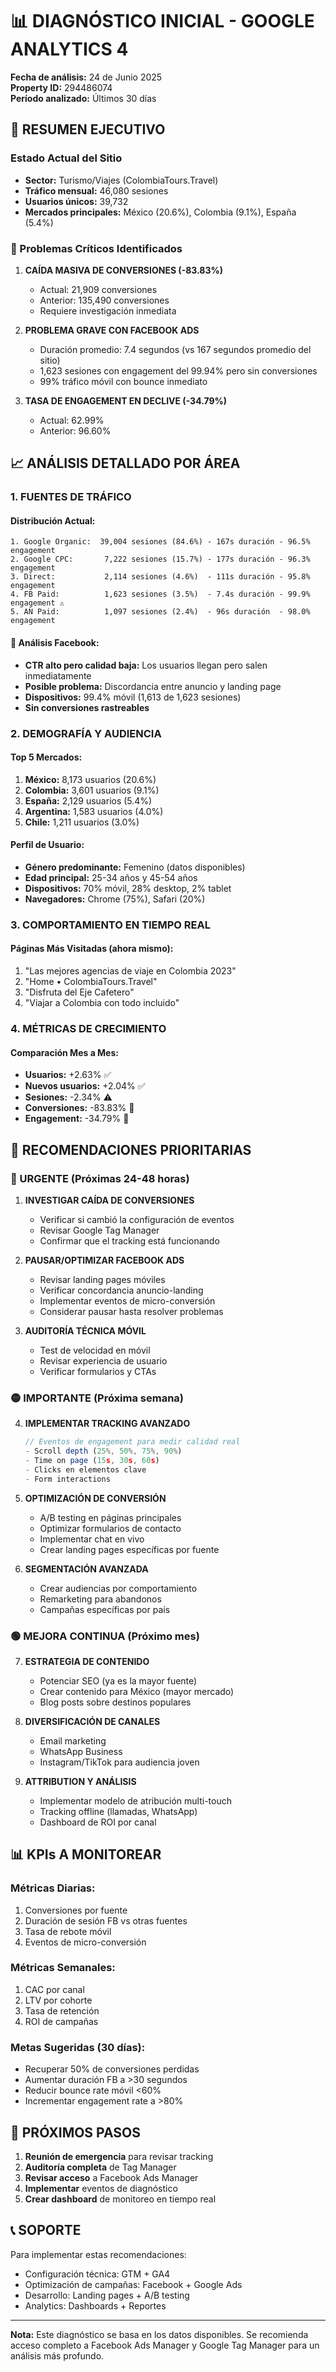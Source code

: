 # 📊 DIAGNÓSTICO INICIAL - GOOGLE ANALYTICS 4
**Fecha de análisis:** 24 de Junio 2025  
**Property ID:** 294486074  
**Período analizado:** Últimos 30 días

## 🎯 RESUMEN EJECUTIVO

### Estado Actual del Sitio
- **Sector:** Turismo/Viajes (ColombiaTours.Travel)
- **Tráfico mensual:** 46,080 sesiones
- **Usuarios únicos:** 39,732
- **Mercados principales:** México (20.6%), Colombia (9.1%), España (5.4%)

### 🚨 Problemas Críticos Identificados

1. **CAÍDA MASIVA DE CONVERSIONES (-83.83%)**
   - Actual: 21,909 conversiones
   - Anterior: 135,490 conversiones
   - Requiere investigación inmediata

2. **PROBLEMA GRAVE CON FACEBOOK ADS**
   - Duración promedio: 7.4 segundos (vs 167 segundos promedio del sitio)
   - 1,623 sesiones con engagement del 99.94% pero sin conversiones
   - 99% tráfico móvil con bounce inmediato

3. **TASA DE ENGAGEMENT EN DECLIVE (-34.79%)**
   - Actual: 62.99%
   - Anterior: 96.60%

## 📈 ANÁLISIS DETALLADO POR ÁREA

### 1. FUENTES DE TRÁFICO

#### Distribución Actual:
```
1. Google Organic:  39,004 sesiones (84.6%) - 167s duración - 96.5% engagement
2. Google CPC:       7,222 sesiones (15.7%) - 177s duración - 96.3% engagement
3. Direct:           2,114 sesiones (4.6%)  - 111s duración - 95.8% engagement
4. FB Paid:          1,623 sesiones (3.5%)  - 7.4s duración - 99.9% engagement ⚠️
5. AN Paid:          1,097 sesiones (2.4%)  - 96s duración  - 98.0% engagement
```

#### 🔴 Análisis Facebook:
- **CTR alto pero calidad baja:** Los usuarios llegan pero salen inmediatamente
- **Posible problema:** Discordancia entre anuncio y landing page
- **Dispositivos:** 99.4% móvil (1,613 de 1,623 sesiones)
- **Sin conversiones rastreables**

### 2. DEMOGRAFÍA Y AUDIENCIA

#### Top 5 Mercados:
1. **México:** 8,173 usuarios (20.6%)
2. **Colombia:** 3,601 usuarios (9.1%)
3. **España:** 2,129 usuarios (5.4%)
4. **Argentina:** 1,583 usuarios (4.0%)
5. **Chile:** 1,211 usuarios (3.0%)

#### Perfil de Usuario:
- **Género predominante:** Femenino (datos disponibles)
- **Edad principal:** 25-34 años y 45-54 años
- **Dispositivos:** 70% móvil, 28% desktop, 2% tablet
- **Navegadores:** Chrome (75%), Safari (20%)

### 3. COMPORTAMIENTO EN TIEMPO REAL

#### Páginas Más Visitadas (ahora mismo):
1. "Las mejores agencias de viaje en Colombia 2023"
2. "Home • ColombiaTours.Travel"
3. "Disfruta del Eje Cafetero"
4. "Viajar a Colombia con todo incluido"

### 4. MÉTRICAS DE CRECIMIENTO

#### Comparación Mes a Mes:
- **Usuarios:** +2.63% ✅
- **Nuevos usuarios:** +2.04% ✅
- **Sesiones:** -2.34% ⚠️
- **Conversiones:** -83.83% 🔴
- **Engagement:** -34.79% 🔴

## 🎯 RECOMENDACIONES PRIORITARIAS

### 🔴 URGENTE (Próximas 24-48 horas)

1. **INVESTIGAR CAÍDA DE CONVERSIONES**
   - Verificar si cambió la configuración de eventos
   - Revisar Google Tag Manager
   - Confirmar que el tracking está funcionando

2. **PAUSAR/OPTIMIZAR FACEBOOK ADS**
   - Revisar landing pages móviles
   - Verificar concordancia anuncio-landing
   - Implementar eventos de micro-conversión
   - Considerar pausar hasta resolver problemas

3. **AUDITORÍA TÉCNICA MÓVIL**
   - Test de velocidad en móvil
   - Revisar experiencia de usuario
   - Verificar formularios y CTAs

### 🟡 IMPORTANTE (Próxima semana)

4. **IMPLEMENTAR TRACKING AVANZADO**
   ```javascript
   // Eventos de engagement para medir calidad real
   - Scroll depth (25%, 50%, 75%, 90%)
   - Time on page (15s, 30s, 60s)
   - Clicks en elementos clave
   - Form interactions
   ```

5. **OPTIMIZACIÓN DE CONVERSIÓN**
   - A/B testing en páginas principales
   - Optimizar formularios de contacto
   - Implementar chat en vivo
   - Crear landing pages específicas por fuente

6. **SEGMENTACIÓN AVANZADA**
   - Crear audiencias por comportamiento
   - Remarketing para abandonos
   - Campañas específicas por país

### 🟢 MEJORA CONTINUA (Próximo mes)

7. **ESTRATEGIA DE CONTENIDO**
   - Potenciar SEO (ya es la mayor fuente)
   - Crear contenido para México (mayor mercado)
   - Blog posts sobre destinos populares

8. **DIVERSIFICACIÓN DE CANALES**
   - Email marketing
   - WhatsApp Business
   - Instagram/TikTok para audiencia joven

9. **ATTRIBUTION Y ANÁLISIS**
   - Implementar modelo de atribución multi-touch
   - Tracking offline (llamadas, WhatsApp)
   - Dashboard de ROI por canal

## 📊 KPIs A MONITOREAR

### Métricas Diarias:
1. Conversiones por fuente
2. Duración de sesión FB vs otras fuentes
3. Tasa de rebote móvil
4. Eventos de micro-conversión

### Métricas Semanales:
1. CAC por canal
2. LTV por cohorte
3. Tasa de retención
4. ROI de campañas

### Metas Sugeridas (30 días):
- Recuperar 50% de conversiones perdidas
- Aumentar duración FB a >30 segundos
- Reducir bounce rate móvil <60%
- Incrementar engagement rate a >80%

## 🚀 PRÓXIMOS PASOS

1. **Reunión de emergencia** para revisar tracking
2. **Auditoría completa** de Tag Manager
3. **Revisar acceso** a Facebook Ads Manager
4. **Implementar** eventos de diagnóstico
5. **Crear dashboard** de monitoreo en tiempo real

## 📞 SOPORTE

Para implementar estas recomendaciones:
- Configuración técnica: GTM + GA4
- Optimización de campañas: Facebook + Google Ads
- Desarrollo: Landing pages + A/B testing
- Analytics: Dashboards + Reportes

---

**Nota:** Este diagnóstico se basa en los datos disponibles. Se recomienda acceso completo a Facebook Ads Manager y Google Tag Manager para un análisis más profundo.